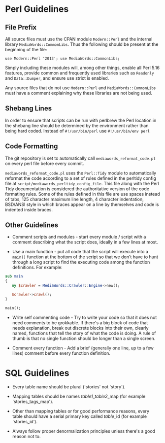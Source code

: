 # Perl Guidelines

## File Prefix

All source files must use the CPAN module `Modern::Perl` and the internal library `MediaWords::CommonLibs`. Thus the
following should be present at the beginning of the file:

    use Modern::Perl '2013'; use MediaWords::CommonLibs;

Simply including these modules will, among other things, enable all Perl 5.16 features, provide common and frequently
used libraries such as `Readonly` and `Data::Dumper`, and ensure use strict is enabled.

Any source files that do not use `Modern::Perl` and `MediaWords::CommonLibs` must have a comment explaining why these
libraries are not being used.

## Shebang Lines

In order to ensure that scripts can be run with perlbrew the Perl location in the shebang line should be determined by
the environment rather than being hard coded. Instead of `#!/usr/bin/perl` use `#!/usr/bin/env perl`

## Code Formatting

The git repository is set to automatically call `mediawords_reformat_code.pl` on every perl file before every commit.

`mediawords_reformat_code.pl` uses the `Perl::Tidy` module to automatically reformat the code according to a set of
rules defined in the perltidy config file at `script/mediawords_perltidy_config_file`. This file along with the Perl
Tidy documentation is considered the authoritative version of the code formating rules. Some of the rules defined in
this file are use spaces instead of tabs, 125 character maximum line length, 4 character indentation, BSD/ANSI style in
which braces appear on a line by themselves and code is indented inside braces.

## Other Guidelines

* Comment scripts and modules - start every module / script with a comment describing what the script does, ideally
in a few lines at most.

* Use a main function - put all code that the script will execute into a `main()` function at the bottom of the script
so that we don't have to hunt through a long script to find the executing code among the function definitions. For
example:

```perl
sub main
{
   my $crawler = MediaWords::Crawler::Engine->new();

   $crawler->crawl();
}

main();
```

* Write self commenting code - Try to write your code so that it does not need comments to be grokkable. If there's a
big block of code that needs explanation, break out discrete blocks into their own, clearly named, functions that tell
the story of what the code is doing. A rule of thumb is that no single function should be longer than a single screen.

* Comment every function - Add a brief (generally one line, up to a few lines) comment before every function definition.

# SQL Guidelines

* Every table name should be plural ('stories' not 'story').

* Mapping tables should be names *table1*_*table2*_map (for example 'stories_tags_map').

* Other than mapping tables or for good performance reasons, every table should have a serial primary key called *table*_id (for example 'stories_id').

* Always follow proper denormalization principles unless there's a good reason not to.
